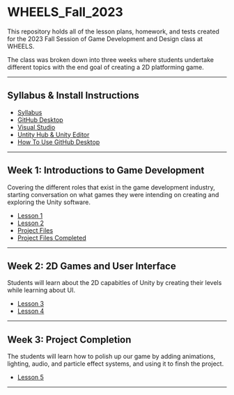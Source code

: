 # WHEELS_Fall_2023

This repository holds all of the lesson plans, homework, and tests created for the 2023 Fall Session of Game Development and Design class at WHEELS.
 
The class was broken down into three weeks where students undertake different topics with the end goal of creating a 2D platforming game. 

- - - -

## Syllabus & Install Instructions ##

* [Syllabus]()
* [GitHub Desktop]()
* [Visual Studio]()
* [Untity Hub & Unity Editor]()
* [How To Use GitHub Desktop](https://www.youtube.com/watch?v=4HPUHxDMT2c)

- - - -

## Week 1: Introductions to Game Development  ##
Covering the different roles that exist in the game development industry, starting conversation on what games they were intending on creating and exploring the Unity software.

* [Lesson 1]()
* [Lesson 2]()
* [Project Files]()
* [Project Files Completed]()

- - - -


## Week 2: 2D Games and User Interface ##
Students will learn about the 2D capabitles of Unity by creating their levels while learning about UI. 

* [Lesson 3]()
* [Lesson 4]()

- - - -

## Week 3: Project Completion ##
The students will learn how to polish up our game by adding animations, lighting, audio, and particle effect systems, and using it to finsh the project.

* [Lesson 5]()
  
- - - -
